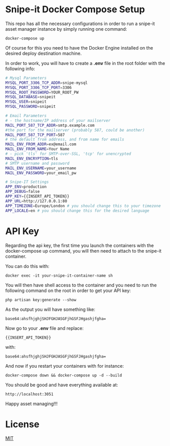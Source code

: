 # Snipe-it Docker Compose Setup

This repo has all the necessary configurations in order to run a snipe-it asset manager instance by simply running one command:

```
docker-compose up
```

Of course for this you need to have the Docker Engine installed on the desired deploy destination machine.

In order to work, you will have to create a **.env** file in the root folder with the following info:

```bash
# Mysql Parameters
MYSQL_PORT_3306_TCP_ADDR=snipe-mysql
MYSQL_PORT_3306_TCP_PORT=3306
MYSQL_ROOT_PASSWORD=YOUR_ROOT_PW
MYSQL_DATABASE=snipeit
MYSQL_USER=snipeit
MYSQL_PASSWORD=snipeit

# Email Parameters
# - the hostname/IP address of your mailserver
MAIL_PORT_587_TCP_ADDR=smtp.example.com
#the port for the mailserver (probably 587, could be another)
MAIL_PORT_587_TCP_PORT=587
# the default from address, and from name for emails
MAIL_ENV_FROM_ADDR=ex@email.com
MAIL_ENV_FROM_NAME=Your Name
# - pick 'tls' for SMTP-over-SSL, 'tcp' for unencrypted
MAIL_ENV_ENCRYPTION=tls
# SMTP username and password
MAIL_ENV_USERNAME=your_username
MAIL_ENV_PASSWORD=your_email_pw

# Snipe-IT Settings
APP_ENV=production
APP_DEBUG=false
APP_KEY={{INSERT_API_TOKEN}}
APP_URL=http://127.0.0.1:80
APP_TIMEZONE=Europe/London # you should change this to your timezone
APP_LOCALE=en # you should change this for the desired language
```

# API Key

Regarding the api key, the first time you launch the containers with the docker-compose up command, you will then need to attach to the snipe-it container.

You can do this with:

```
docker exec -it your-snipe-it-container-name sh
```

You will then have shell access to the container and you need to run the following command on the root in order to get your API key:

```
php artisan key:generate --show
```

As the output you will have something like:

`base64:ahsfhjghjSHJFGHJASGFjhGSFJHgashjfgha=`

Now go to your **.env** file and replace:

`{{INSERT_API_TOKEN}}`

with:

`base64:ahsfhjghjSHJFGHJASGFjhGSFJHgashjfgha=`

And now if you restart your containers with for instance:

```
docker-compose down && docker-compose up -d --build
```

You should be good and have everything available at:

`http://localhost:3051`

Happy asset managing!!!

# License

[MIT](./LICENSE)
